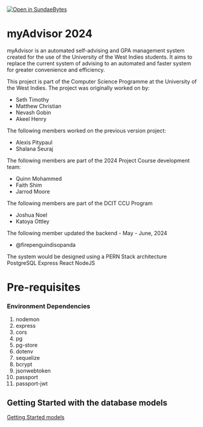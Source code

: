 [![Open in SundaeBytes](https://www.kwasi.dev/web/image/1049-9d47fb8a/button.png)](https://devops.sundaebytestt.com/templates/github-devenv/workspace?param.Base+Image=sundaebytes%2Fubuntu-base-nodesktop-devenv-web-multieditor%3Alatest&param.CPU+Allocation=4096&param.RAM+Allocation=4096&param.git_repo=git@github.com:uwidcit/myAdvisorDev.git)

# myAdvisor 2024
myAdvisor is an automated self-advising and GPA management system created for the use of the University of the West Indies students.
It aims to replace the current system of advising to an automated and faster system for greater convenience and efficiency.

This project is part of the Computer Science Programme at the University of the West Indies.
The project was originally worked on by:
- Seth Timothy
- Matthew Christian
- Nevash Gobin
- Akeel Henry

The following members worked on the previous version project:
- Alexis Pitypaul
- Shalana Seuraj

The following members are part of the 2024 Project Course development team:
- Quinn Mohammed
- Faith Shim
- Jarrod Moore

The following members are part of the DCIT CCU Program
- Joshua Noel
- Katoya Ottley

The following member updated the backend - May - June, 2024
- @firepenguindisopanda

The system would be designed using a PERN Stack architecture
PostgreSQL
Express
React
NodeJS

# Pre-requisites
### Environment Dependencies
1. nodemon
2. express
3. cors
4. pg
5. pg-store
6. dotenv
7. sequelize
8. bcrypt
9. jsonwebtoken
10. passport
11. passport-jwt

## Getting Started with the database models

[Getting Started models](docs/models.md)
